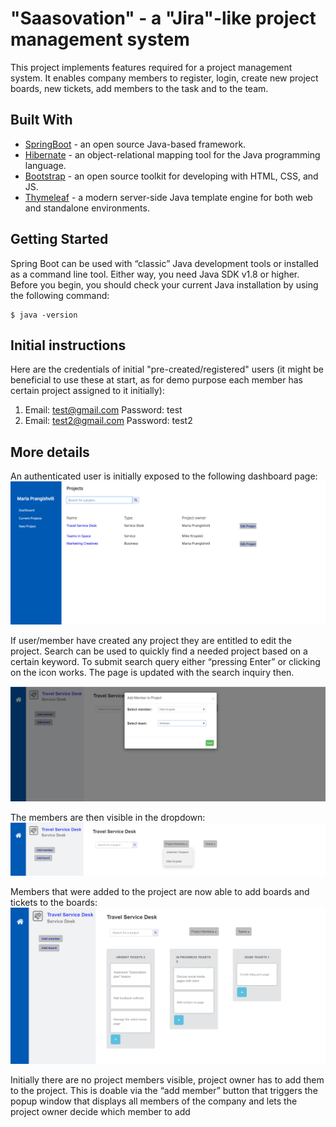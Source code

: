 # "Saasovation" - a "Jira"-like project management system

This project implements features required for a project management system. It enables company members to register, login, create new project boards, new tickets, add members to the task and to the team.

## Built With

* [SpringBoot](https://spring.io/projects/spring-boot) - an open source Java-based framework.
* [Hibernate](https://hibernate.org/) -  an object-relational mapping tool for the Java programming language.
* [Bootstrap](https://getbootstrap.com/) -  an open source toolkit for developing with HTML, CSS, and JS.
* [Thymeleaf](https://www.thymeleaf.org/) -  a modern server-side Java template engine for both web and standalone environments.


## Getting Started
Spring Boot can be used with “classic” Java development tools or installed as a command line tool. Either way, you need Java SDK v1.8 or higher. Before you begin, you should check your current Java installation by using the following command:

```
$ java -version
```

## Initial instructions
Here are the credentials of initial "pre-created/registered" users (it might be beneficial to use these at start, as for demo purpose each member has certain project assigned to it initially): 
1)	Email: test@gmail.com
Password: test
2)	Email: test2@gmail.com
Password: test2

## More details
An authenticated user is initially exposed to the following dashboard page: 
![dashboard image here](/dashboard.png)

If user/member have created any project they are entitled to edit the project. Search can be used to quickly find a needed project based on a certain keyword. To submit search query either “pressing Enter” or clicking on the icon works. The page is updated with the search inquiry then.

![add member here](/add-member.png)

The members are then visible in the dropdown: 
![members](/members.png)

Members that were added to the project are now able to add boards and tickets to the boards:
![board image here](/board.png)


Initially there are no project members visible, project owner has to add them to the project. This is doable via the “add member” button that triggers the popup window that displays all members of the company and lets the project owner decide which member to add 

